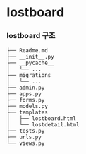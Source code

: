 lostboard
=========
  
  
### lostboard 구조
  
    ├── Readme.md
    ├── __init__.py
    ├── __pycache__
    │   └── ...
    ├── migrations
    │   └── ...
    ├── admin.py
    ├── apps.py
    ├── forms.py
    ├── models.py
    ├── templates
    │   ├── lostboard.html
    │   └── lostdetail.html
    ├── tests.py
    ├── urls.py
    └── views.py

